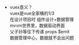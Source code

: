 - vuex意义？    
vuex是vue全家桶的1/3  
在设计项目时 组件设计+数据管理  
mvvm世界里，数据驱动界面  
父子孙等往下传递 props $emit  
数据管理中心，数据就不会出问题